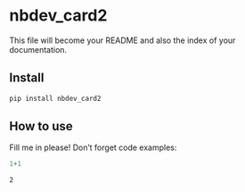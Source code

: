 # nbdev_card2

<!-- WARNING: THIS FILE WAS AUTOGENERATED! DO NOT EDIT! -->

This file will become your README and also the index of your
documentation.

## Install

``` sh
pip install nbdev_card2
```

## How to use

Fill me in please! Don’t forget code examples:

``` python
1+1
```

    2
